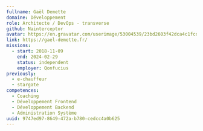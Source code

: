 ```yaml
---
fullname: Gaël Demette
domaine: Développement
role: Architecte / DevOps - transverse
github: Nainterceptor
avatar: https://en.gravatar.com/userimage/53004539/23bd2603f42dca4c1fcd2348ca3d1887.jpeg
link: https://gael-demette.fr/
missions:
  - start: 2018-11-09
    end: 2024-02-29
    status: independent
    employer: Qonfucius
previously:
  - e-chauffeur
  - stargate
competences:
  - Coaching
  - Développement Frontend
  - Développement Backend
  - Administration Système
uuid: 9747ed97-8649-472a-b780-cedcc4a0b625
---
```

